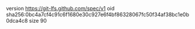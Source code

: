 version https://git-lfs.github.com/spec/v1
oid sha256:0bc4a7cf4c91c6f1680e30c927e6f4bf86328067fc50f34af38bc1e0b0dca4c8
size 90
